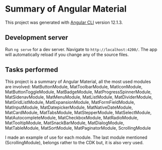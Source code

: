 # Summary of Angular Material

This project was generated with [Angular CLI](https://github.com/angular/angular-cli) version 12.1.3.

## Development server

Run `ng serve` for a dev server. Navigate to `http://localhost:4200/`. The app will automatically reload if you change any of the source files.

## Tasks performed

This project is a summary of Angular Material, all the most used modules are involved:        MatButtonModule,
  MatToolbarModule,
  MatIconModule,
  MatButtonToggleModule,
  MatBadgeModule,
  MatProgressSpinnerModule,
  MatSidenavModule,
  MatMenuModule,
  MatListModule,
  MatDividerModule,
  MatGridListModule,
  MatExpansionModule,
  MatFormFieldModule,
  MatInputModule,
  MatDatepickerModule,
  MatNativeDateModule,
  MatCardModule,
  MatTabsModule,
  MatStepperModule,
  MatSelectModule,
  MatAutocompleteModule,
  MatCheckboxModule,
  MatRadioModule,
  MatTooltipModule,
  MatSnackBarModule,
  MatDialogModule,
  MatTableModule,
  MatSortModule,
  MatPaginatorModule,
  ScrollingModule

I made an example of use for each module. The last module mentioned (ScrollingModule), belongs rather to the CDK but, it is also very used.
